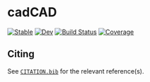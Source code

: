 # cadCAD

[![Stable](https://img.shields.io/badge/docs-stable-blue.svg)](https://cadCAD-org.github.io/cadCAD.jl/stable/)
[![Dev](https://img.shields.io/badge/docs-dev-blue.svg)](https://cadCAD-org.github.io/cadCAD.jl/dev/)
[![Build Status](https://github.com/cadCAD-org/cadCAD.jl/actions/workflows/CI.yml/badge.svg?branch=main)](https://github.com/cadCAD-org/cadCAD.jl/actions/workflows/CI.yml?query=branch%3Amain)
[![Coverage](https://codecov.io/gh/cadCAD-org/cadCAD.jl/branch/main/graph/badge.svg)](https://codecov.io/gh/cadCAD-org/cadCAD.jl)

## Citing

See [`CITATION.bib`](CITATION.bib) for the relevant reference(s).
